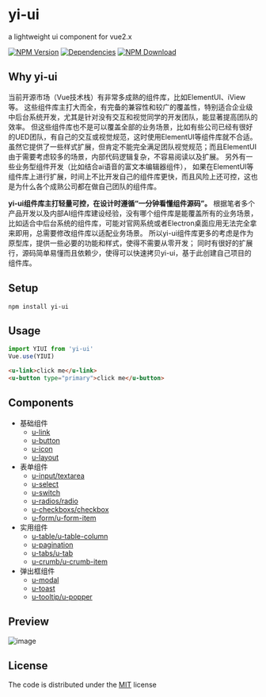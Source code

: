 # yi-ui

a lightweight ui component for vue2.x

[![NPM Version][npm-img]][npm-url]
[![Dependencies][david-img]][david-url]
[![NPM Download][download-img]][download-url]

[npm-img]: http://img.shields.io/npm/v/yi-ui.svg?style=flat-square
[npm-url]: http://npmjs.org/package/yi-ui
[david-img]: https://img.shields.io/github/repo-size/lq782655835/yi-ui.svg
[david-url]: https://npmjs.org/package/yi-ui
[download-img]: https://img.shields.io/npm/dm/yi-ui.svg?style=flat-square
[download-url]: https://npmjs.org/package/yi-ui

## Why yi-ui

当前开源市场（Vue技术栈）有非常多成熟的组件库，比如ElementUI、iView等。
这些组件库主打大而全，有完备的兼容性和较广的覆盖性，特别适合企业级中后台系统开发，尤其是针对没有交互和视觉同学的开发团队，能显著提高团队的效率。
但这些组件库也不是可以覆盖全部的业务场景，比如有些公司已经有很好的UED团队，有自己的交互或视觉规范，这时使用ElementUI等组件库就不合适。
虽然它提供了一些样式扩展，但肯定不能完全满足团队视觉规范；而且ElementUI由于需要考虑较多的场景，内部代码逻辑复杂，不容易阅读以及扩展。
另外有一些业务型组件开发（比如结合ai语音的富文本编辑器组件），
如果在ElementUI等组件库上进行扩展，时间上不比开发自己的组件库更快，而且风险上还可控，这也是为什么各个成熟公司都在做自己团队的组件库。

**yi-ui组件库主打轻量可控，在设计时遵循“一分钟看懂组件源码”。**
根据笔者多个产品开发以及内部AI组件库建设经验，没有哪个组件库是能覆盖所有的业务场景，
比如适合中后台系统的组件库，可能对官网系统或者Electron桌面应用无法完全拿来即用，总需要修改组件库以适配业务场景。
所以yi-ui组件库更多的考虑是作为原型库，提供一些必要的功能和样式，使得不需要从零开发；
同时有很好的扩展行，源码简单易懂而且依赖少，使得可以快速拷贝yi-ui，基于此创建自己项目的组件库。

## Setup
```
npm install yi-ui
```

## Usage

``` js
import YIUI from 'yi-ui'
Vue.use(YIUI)
```

``` html
<u-link>click me</u-link>
<u-button type="primary">click me</u-button>
```

## Components

* 基础组件
    * [u-link](./src/components/u-link.vue)
    * [u-button](./src/components/u-button.vue)
    * [u-icon](./src/components/u-icon.vue)
    * [u-layout](./src/components/u-layout.vue)
* 表单组件
    * [u-input/textarea](./src/components/u-input.vue)
    * [u-select](./src/components/u-select.vue)
    * [u-switch](./src/components/u-switch.vue)
    * [u-radios/radio](./src/components/u-radio/u-radios.vue)
    * [u-checkboxs/checkbox](./src/components/u-checkbox/u-checkboxs.vue)
    * [u-form/u-form-item](./src/components/u-form/u-form.vue)
* 实用组件
    * [u-table/u-table-column](./src/components/u-table/u-table.vue)
    * [u-pagination](./src/components/u-pagination.vue)
    * [u-tabs/u-tab](./src/components/u-tab/u-tabs.vue)
    * [u-crumb/u-crumb-item](./src/components/u-crumb/u-crumb.vue)
* 弹出框组件
    * [u-modal](./src/components/u-modal.vue)
    * [u-toast](./src/components/u-toast.vue)
    * [u-tooltip/u-popper](./src/components/u-tooltip.vue)

## Preview

![image](https://user-images.githubusercontent.com/6310131/56558066-fbe16880-65cf-11e9-9940-07c7be20834c.png)

## License

The code is distributed under the [MIT](http://opensource.org/licenses/MIT) license